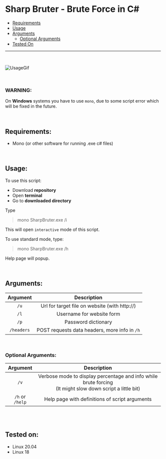 # Sharp Bruter - Brute Force in C#

- [Requirements](##Requirements)
- [Usage](##Usage)
- [Arguments](##Arguments)
    * [Optional Arguments](###Optional%20Arguments)
- [Tested On](##Tested%20on)

---

<br/>

![UsageGif](https://i.ibb.co/PNxWKNq/output.gif)

<br/>

### WARNING:

On **Windows** systems you have to use `mono`, due to some script error which will be fixed in the future.

<br/>

## Requirements:

* Mono (or other software for running .exe c# files)

<br/>

## Usage:

To use this script:

* Download **repository**
* Open **terminal**
* Go to **downloaded directory**

Type

> mono SharpBruter.exe /i

This will open `interactive` mode of this script.

To use standard mode, type:

> mono SharpBruter.exe /h

Help page will popup.

<br/>

## Arguments:

Argument | Description
:---: | :---:
`/u` | Url for target file on website (with http://)
`/l` | Username for website form
`/p` | Password dictionary
`/headers` | POST requests data headers, more info in `/h`

<br/>

### Optional Arguments:

Argument | Description
:---: | :---:
`/v` | Verbose mode to display percentage and info while brute forcing<br/>(It might slow down script a little bit)
`/h` or `/help` | Help page with definitions of script arguments

<br/><br/>

## Tested on:

* Linux 20.04
* Linux 18
